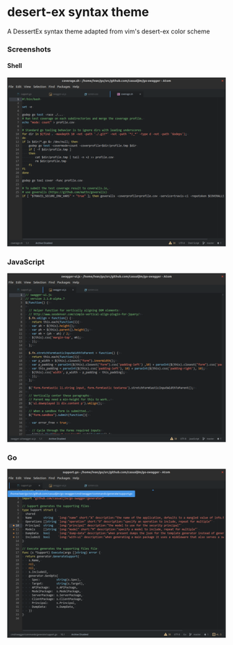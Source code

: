 # desert-ex syntax theme

A DessertEx syntax theme adapted from vim's desert-ex color scheme

### Screenshots

#### Shell

![Shell script syntax](https://raw.githubusercontent.com/casualjim/desert-ex-syntax/master/screenshots/shell.png)

### JavaScript

![JavaScript syntax](https://raw.githubusercontent.com/casualjim/desert-ex-syntax/master/screenshots/javascript.png)

### Go

![Golang syntax](https://raw.githubusercontent.com/casualjim/desert-ex-syntax/master/screenshots/golang.png)
